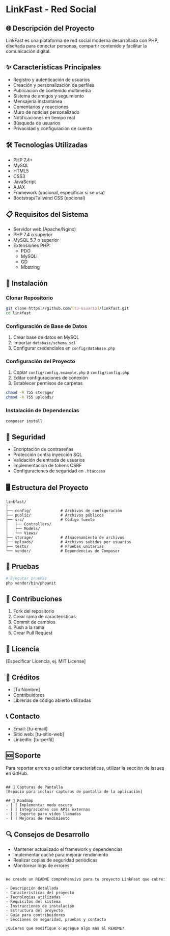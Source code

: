# LinkFast - Red Social

## 🌐 Descripción del Proyecto
LinkFast es una plataforma de red social moderna desarrollada con PHP, diseñada para conectar personas, compartir contenido y facilitar la comunicación digital.

## ✨ Características Principales
- Registro y autenticación de usuarios
- Creación y personalización de perfiles
- Publicación de contenido multimedia
- Sistema de amigos y seguimiento
- Mensajería instantánea
- Comentarios y reacciones
- Muro de noticias personalizado
- Notificaciones en tiempo real
- Búsqueda de usuarios
- Privacidad y configuración de cuenta

## 🛠 Tecnologías Utilizadas
- PHP 7.4+
- MySQL
- HTML5
- CSS3
- JavaScript
- AJAX
- Framework (opcional, especificar si se usa)
- Bootstrap/Tailwind CSS (opcional)

## 📋 Requisitos del Sistema
- Servidor web (Apache/Nginx)
- PHP 7.4 o superior
- MySQL 5.7 o superior
- Extensiones PHP:
  - PDO
  - MySQLi
  - GD
  - Mbstring

## 🚀 Instalación

### Clonar Repositorio
```bash
git clone https://github.com/[tu-usuario]/linkfast.git
cd linkfast
```

### Configuración de Base de Datos
1. Crear base de datos en MySQL
2. Importar `database/schema.sql`
3. Configurar credenciales en `config/database.php`

### Configuración del Proyecto
1. Copiar `config/config.example.php` a `config/config.php`
2. Editar configuraciones de conexión
3. Establecer permisos de carpetas
```bash
chmod -R 755 storage/
chmod -R 755 uploads/
```

### Instalación de Dependencias
```bash
composer install
```

## 🔐 Seguridad
- Encriptación de contraseñas
- Protección contra inyección SQL
- Validación de entrada de usuarios
- Implementación de tokens CSRF
- Configuraciones de seguridad en `.htaccess`

## 🖥️ Estructura del Proyecto
```
linkfast/
│
├── config/             # Archivos de configuración
├── public/             # Archivos públicos
├── src/                # Código fuente
│   ├── Controllers/
│   ├── Models/
│   └── Views/
├── storage/            # Almacenamiento de archivos
├── uploads/            # Archivos subidos por usuarios
├── tests/              # Pruebas unitarias
└── vendor/             # Dependencias de Composer
```

## 🧪 Pruebas
```bash
# Ejecutar pruebas
php vendor/bin/phpunit
```

## 🤝 Contribuciones
1. Fork del repositorio
2. Crear rama de características
3. Commit de cambios
4. Push a la rama
5. Crear Pull Request

## 📜 Licencia
[Especificar Licencia, ej. MIT License]

## 🙌 Créditos
- [Tu Nombre]
- Contribuidores
- Librerías de código abierto utilizadas

## 📞 Contacto
- Email: [tu-email]
- Sitio web: [tu-sitio-web]
- LinkedIn: [tu-perfil]

## 🆘 Soporte
Para reportar errores o solicitar características, utilizar la sección de Issues en GitHub.
```

## 🌟 Capturas de Pantalla
[Espacio para incluir capturas de pantalla de la aplicación]

## 🚧 Roadmap
- [ ] Implementar modo oscuro
- [ ] Integraciones con APIs externas
- [ ] Soporte para video llamadas
- [ ] Mejoras de rendimiento
```

## 🔍 Consejos de Desarrollo
- Mantener actualizado el framework y dependencias
- Implementar caché para mejorar rendimiento
- Realizar copias de seguridad periódicas
- Monitorear logs de errores
```

He creado un README comprehensivo para tu proyecto LinkFast que cubre:

- Descripción detallada
- Características del proyecto
- Tecnologías utilizadas
- Requisitos del sistema
- Instrucciones de instalación
- Estructura del proyecto
- Guía para contribuidores
- Secciones de seguridad, pruebas y contacto

¿Quieres que modifique o agregue algo más al README?
